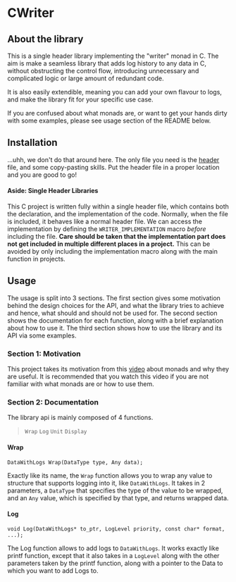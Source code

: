 # CWriter

## About the library

This is a single header library implementing the "writer" monad in C. The aim is make a seamless library that
adds log history to any data in C, without obstructing the control flow, introducing unnecessary and complicated
logic or large amount of redundant code.  

It is also easily extendible, meaning you can add your own flavour to logs, and make the library fit for your
specific use case.  

If you are confused about what monads are, or want to get your hands dirty with some examples, please see usage
section of the README below.  

## Installation

...uhh, we don't do that around here. The only file you need is the [header](./writer.h) file, and some copy-pasting
skills. Put the header file in a proper location and you are good to go!  

#### Aside: Single Header Libraries
This C project is written fully within a single header file, which contains both the declaration, and the
implementation of the code. Normally, when the file is included, it behaves like a normal header file. We
can access the implementation by defining the ```WRITER_IMPLEMENTATION``` macro _before_ including the file.
**Care should be taken that the implementation part does not get included in multiple different places
in a project.** This can be avoided by only including the implementation macro along with the main function in
projects.  

## Usage

The usage is split into 3 sections. The first section gives some motivation behind the design choices for the API, and what the
library tries to achieve and hence, what should and should not be used for. The second section shows the documentation for each
function, along with a brief explanation about how to use it. The third section shows how to use the library and its API via some
examples.

### Section 1: Motivation

This project takes its motivation from this [video](https://www.youtube.com/watch?v=C2w45qRc3aU) about monads and why they are
useful. It is recommended that you watch this video if you are not familiar with what monads are or how to use them.

### Section 2: Documentation

The library api is mainly composed of 4 functions.

 > ```Wrap```
 > ```Log```
 > ```Unit```
 > ```Display```

#### Wrap
```{c}
DataWithLogs Wrap(DataType type, Any data);
```
Exactly like its name, the ```Wrap``` function allows you to wrap any value to structure that supports logging into it, like ```DataWithLogs```.
It takes in 2 parameters, a ```DataType``` that specifies the type of the value to be wrapped, and an ```Any``` value, which is specified by that
type, and returns wrapped data.

#### Log
```{c}
void Log(DataWithLogs* to_ptr, LogLevel priority, const char* format, ...);
```
The Log function allows to add logs to ```DataWithLogs```. It works exactly like printf function, except that it also takes in a ```LogLevel```
along with the other parameters taken by the printf function, along with a pointer to the Data to which you want to add Logs to.


